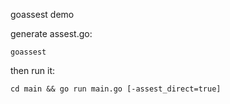 goassest demo

generate assest.go:
```
goassest
```
then run it: 
```
cd main && go run main.go [-assest_direct=true]
```